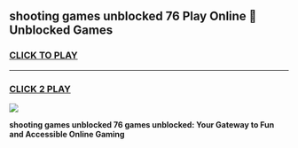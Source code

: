 
## shooting games unblocked 76 Play Online 👋 Unblocked Games
<h3>
<a href="https://premium.freeplayer.one?title=shooting_games_unblocked_76&ref=19F">CLICK TO PLAY</a></h3>
<hr>

<h3>
<a href="https://premium.freeplayer.one?title=shooting_games_unblocked_76&ref=19F">CLICK 2 PLAY</a>
  
</h3>

<a href="https://premium.freeplayer.one?title=shooting_games_unblocked_76&ref=19F"><img src="https://clearcache.store/games.png"></a>


**shooting games unblocked 76 games unblocked: Your Gateway to Fun and Accessible Online Gaming**
